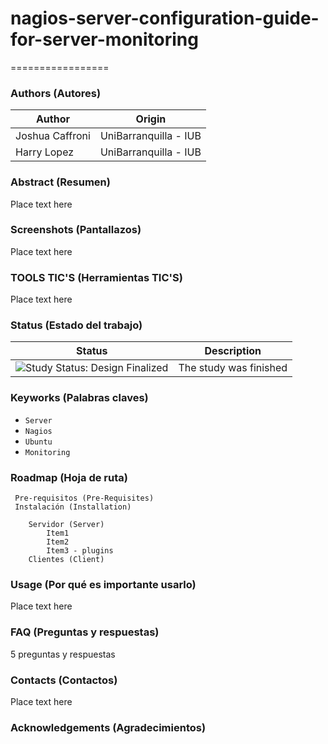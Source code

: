 # nagios-server-configuration-guide-for-server-monitoring
=================

### Authors (Autores)

| Author                | Origin                               |
| --------------------- | ------------------------------------ |
| Joshua Caffroni       | UniBarranquilla - IUB                |
| Harry Lopez           | UniBarranquilla - IUB                |

### Abstract (Resumen)

Place text here

### Screenshots (Pantallazos)

Place text here

### TOOLS TIC'S (Herramientas TIC'S)

Place text here

### Status (Estado del trabajo)

| Status            | Description                          |
| ----------------- | ------------------------------------ |
| <img src="https://img.shields.io/badge/Study%20Status-Design%20Finalized-brightgreen.svg" alt="Study Status: Design Finalized"> | The study was finished | 

### Keyworks (Palabras claves)

- `Server`
- `Nagios`
- `Ubuntu`
- `Monitoring`

### Roadmap (Hoja de ruta)

	 Pre-requisitos (Pre-Requisites)
	 Instalación (Installation)

		Servidor (Server)
			Item1
			Item2
			Item3 - plugins 
		Clientes (Client)

### Usage (Por qué es importante usarlo)

Place text here

### FAQ (Preguntas y respuestas)

5 preguntas y respuestas

### Contacts (Contactos)

Place text here

### Acknowledgements (Agradecimientos)



